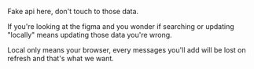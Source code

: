 Fake api here, don't touch to those data.

If you're looking at the figma and you wonder if searching or updating "locally" means updating those data you're wrong.

Local only means your browser, every messages you'll add will be lost on refresh and that's what we want.
